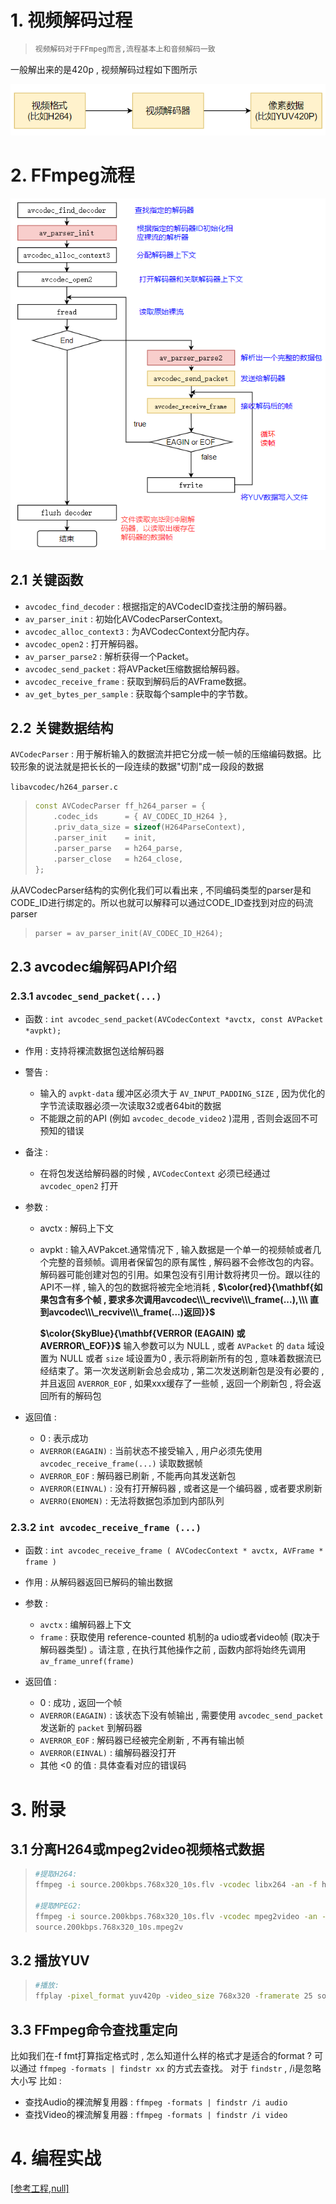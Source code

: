 # 1. 视频解码过程

> ```tex
> 视频解码对于FFmpeg而言,流程基本上和⾳频解码⼀致
> ```

⼀般解出来的是420p , 视频解码过程如下图所示

<img src="assets/image-20240307161127076.png" alt="image-20240307161127076" /> 

# 2. FFmpeg流程

<img src="assets/image-20240307161222738.png" alt="image-20240307161222738" /> 

## 2.1 关键函数

- `avcodec_find_decoder` : 根据指定的AVCodecID查找注册的解码器。
- `av_parser_init` : 初始化AVCodecParserContext。
- `avcodec_alloc_context3` : 为AVCodecContext分配内存。
- `avcodec_open2` : 打开解码器。
- `av_parser_parse2` : 解析获得⼀个Packet。
- `avcodec_send_packet` : 将AVPacket压缩数据给解码器。
- `avcodec_receive_frame` : 获取到解码后的AVFrame数据。
- `av_get_bytes_per_sample` : 获取每个sample中的字节数。  

## 2.2 关键数据结构

`AVCodecParser` : 用于解析输入的数据流并把它分成一帧一帧的压缩编码数据。比较形象的说法就是把长长的⼀段连续的数据"切割"成⼀段段的数据

`libavcodec/h264_parser.c`

> ```c++
> const AVCodecParser ff_h264_parser = {
>     .codec_ids      = { AV_CODEC_ID_H264 },
>     .priv_data_size = sizeof(H264ParseContext),
>     .parser_init    = init,
>     .parser_parse   = h264_parse,
>     .parser_close   = h264_close,
> };
> ```

从AVCodecParser结构的实例化我们可以看出来 , 不同编码类型的parser是和CODE_ID进⾏绑定的。所以也就可以解释可以通过CODE_ID查找到对应的码流 parser  

> ```c++
> parser = av_parser_init(AV_CODEC_ID_H264);
> ```

## 2.3 avcodec编解码API介绍

### 2.3.1 `avcodec_send_packet(...)`

- 函数 : `int avcodec_send_packet(AVCodecContext *avctx, const AVPacket *avpkt);`

- 作用 : 支持将裸流数据包送给解码器  

- 警告 : 

  - 输入的 `avpkt-data` 缓冲区必须大于 `AV_INPUT_PADDING_SIZE` , 因为优化的字节流读取器必须⼀次读取32或者64bit的数据
  - 不能跟之前的API (例如 `avcodec_decode_video2` )混⽤ , 否则会返回不可预知的错误 

- 备注 : 

  - 在将包发送给解码器的时候 , `AVCodecContext` 必须已经通过 `avcodec_open2` 打开  

- 参数 : 

  - avctx : 解码上下文

  - avpkt : 输⼊AVPakcet.通常情况下 , 输入数据是一个单一的视频帧或者几个完整的音频帧。调用者保留包的原有属性 , 解码器不会修改包的内容。解码器可能创建对包的引⽤。如果包没有引⽤计数将拷贝⼀份。跟以往的API不一样 , 输入的包的数据将被完全地消耗 , **$\color{red}{\mathbf{如果包含有多个帧 , 要求多次调⽤avcodec\\\_recvive\\\_frame(...),\\\ 直到avcodec\\\_recvive\\\_frame(...)返回}}$**

    **$\color{SkyBlue}{\mathbf{VERROR (EAGAIN) 或 AVERROR\_EOF}}$** 输入参数可以为 NULL , 或者 `AVPacket` 的 `data` 域设置为 NULL 或者 `size` 域设置为0 , 表示将刷新所有的包 , 意味着数据流已经结束了。第⼀次发送刷新会总会成功 , 第⼆次发送刷新包是没有必要的 , 并且返回 `AVERROR_EOF` , 如果xxx缓存了一些帧 , 返回⼀个刷新包 , 将会返回所有的解码包  

- 返回值 : 

  - 0 : 表示成功
  - `AVERROR(EAGAIN)` : 当前状态不接受输入 , 用户必须先使用 `avcodec_receive_frame(...)` 读取数据帧
  - `AVERROR_EOF` : 解码器已刷新 , 不能再向其发送新包
  - `AVERROR(EINVAL)` : 没有打开解码器 , 或者这是⼀个编码器 , 或者要求刷新
  - `AVERRO(ENOMEN)` : ⽆法将数据包添加到内部队列

### 2.3.2 `int avcodec_receive_frame (...)`

- 函数 : `int avcodec_receive_frame ( AVCodecContext * avctx, AVFrame * frame )`
- 作用 : 从解码器返回已解码的输出数据
- 参数 : 
  - `avctx` : 编解码器上下文
  - `frame` : 获取使用 reference-counted 机制的a udio或者video帧 (取决于解码器类型) 。请注意 , 在执⾏其他操作之前 , 函数内部将始终先调用 `av_frame_unref(frame)`

- 返回值 : 
  - 0 : 成功 , 返回一个帧
  - `AVERROR(EAGAIN)` : 该状态下没有帧输出 , 需要使用 `avcodec_send_packet` 发送新的 `packet` 到解码器
  - `AVERROR_EOF` : 解码器已经被完全刷新 , 不再有输出帧
  - `AVERROR(EINVAL)` : 编解码器没打开
  - 其他 <0 的值 : 具体查看对应的错误码

# 3. 附录

## 3.1 分离H264或mpeg2video视频格式数据

> ```bash
> #提取H264:
> ffmpeg -i source.200kbps.768x320_10s.flv -vcodec libx264 -an -f h264 source.200kbps.768x320_10s.h264
> 
> #提取MPEG2:
> ffmpeg -i source.200kbps.768x320_10s.flv -vcodec mpeg2video -an -f mpeg2video
> source.200kbps.768x320_10s.mpeg2v
> ```

## 3.2 播放YUV

> ```bash
> #播放:
> ffplay -pixel_format yuv420p -video_size 768x320 -framerate 25 source.200kbps.768x320_10s.yuv
> ```

## 3.3 FFmpeg命令查找重定向

⽐如我们在-f fmt打算指定格式时 , 怎么知道什么样的格式才是适合的format ?
可以通过 `ffmpeg -formats | findstr xx` 的方式去查找。
对于 `findstr` , /i是忽略大小写
比如 : 

- 查找Audio的裸流解复⽤器 : `ffmpeg -formats | findstr /i audio`
- 查找Video的裸流解复⽤器 : `ffmpeg -formats | findstr /i video`

# 4. 编程实战

[[参考工程,null]]()

> ```c++
> 
> ```


